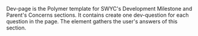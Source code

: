 Dev-page is the Polymer template for SWYC's Development Milestone and Parent's Concerns sections.
It contains create one dev-question for each question in the page.
The element gathers the user's answers of this section.
